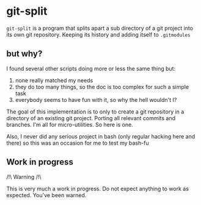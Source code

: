 # git-split

`git-split` is a program that splits apart a sub directory of a git project
into its own git repository. Keeping its history and adding itself to
`.gitmodules`

## but why?

I found several other scripts doing more or less the same thing but:
    
1. none really matched my needs
2. they do too many things, so the doc is too complex for such a simple task
3. everybody seems to have fun with it, so why the hell wouldn't I?

The goal of this implementation is to only to create a git repository in
a directory of an existing git project. Porting all relevant commits and
branches. I'm all for micro-utilities. So here is one.

Also, I never did any serious project in bash (only regular hacking here and there)
so this was an occasion for me to test my bash-fu

## Work in progress

/!\ Warning /!\

This is very much a work in progress. Do not expect anything to work
as expected. You've been warned.

